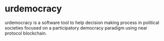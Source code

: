 # urdemocracy
urdemocracy is a software tool to help decision making process in political societies focused on a participatory democracy paradigm using near protocol blockchain.
